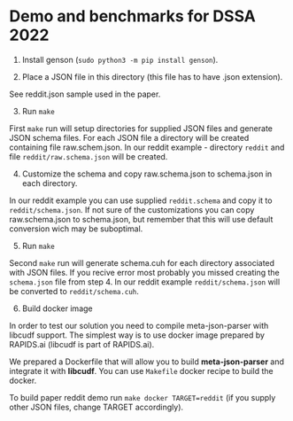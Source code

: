 # Demo and benchmarks for DSSA 2022

1. Install genson (`sudo python3 -m pip install genson`).

2. Place a JSON file in this directory (this file has to have .json extension).

See reddit.json sample used in the paper.

3. Run `make`
 
First `make` run will setup directories for supplied JSON files and generate JSON schema files.
For each JSON file a directory will be created containing file raw.schem.json.
In our reddit example - directory `reddit` and file `reddit/raw.schema.json` will be created.

4. Customize the schema and copy raw.schema.json to schema.json in each directory.

In our reddit example you can use supplied `reddit.schema` and copy it to `reddit/schema.json`.
If not sure of the customizations you can copy raw.schema.json to schema.json, but remember that this will use default conversion wich may be suboptimal. 

5. Run `make`

Second `make` run will generate schema.cuh for each directory associated with JSON files.
If you recive error most probably you missed creating the `schema.json` file from step 4.
In our reddit example `reddit/schema.json` will be converted to `reddit/schema.cuh`.

6. Build docker image

In order to test our solution you need to compile meta-json-parser with libcudf support.
The simplest way is to use docker image prepared by RAPIDS.ai (libcudf is part of RAPIDS.ai).

We prepared a Dockerfile that will allow you to build **meta-json-parser** and integrate it with **libcudf**.
You can use `Makefile` docker recipe to build the docker.

To build paper reddit demo run `make docker TARGET=reddit` (if you supply other JSON files, change TARGET accordingly).

